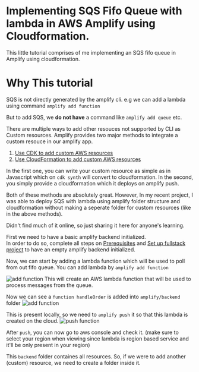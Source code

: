 # Implementing SQS Fifo Queue with lambda in AWS Amplify using Cloudformation.

This little tutorial comprises of me implementing an SQS fifo queue in Amplify using cloudformation. 


# Why This tutorial 
SQS is not directly generated by the amplify cli. e.g we can add a lambda using command
`amplify add function` 

But to add SQS, we **do not have** a command like `amplify add queue` etc.

There are multiple ways to add other resouces not supported by CLI as Custom resources. 
Amplify provides two major methods to integrate a custom resouce in our amplify app. 
1. [Use CDK to add custom AWS resources](https://docs.amplify.aws/cli/custom/cdk/)
2. [Use CloudFormation to add custom AWS resources](https://docs.amplify.aws/cli/custom/cloudformation/)

In the first one, you can write your custom resource as simple as in Javascript which on `cdk synth` will convert to cloudformation. 
In the second, you simply provide a cloudformation which it deploys on amplify push.

Both of these methods are absolutely great. However, In my recent project, I was able to deploy SQS with lambda using amplify folder structure and cloudformation without making a seperate folder for custom resources (like in the above methods).

Didn't find much of it online, so just sharing it here for anyone's learning. 

First we need to have a basic amplify backend initialized.  
In order to do so, complete all steps on [Prerequisites](https://docs.amplify.aws/start/getting-started/installation/q/integration/angular/) and [Set up fullstack project](https://docs.amplify.aws/start/getting-started/setup/q/integration/angular/) to have an empty amplify backend initialized. 

Now, we can start by adding a lambda function which will be used to poll from out fifo queue. 
You can add lambda by 
`amplify add function`

![add function](/assets/images/1.png)
This will create an AWS lambda function that will be used to process messages from the queue. 

Now we can see a `function handleOrder` is added into `amplify/backend` folder
![add function](/assets/images/after-lambda.png)

This is present locally, so we need to `amplify push` it so that this lambda is created on the cloud.
![push function](/assets/images/push-lambda.png)

After `push`, you can now go to aws console and check it. (make sure to select your region when viewing since lambda is region based service and it'll be only present in your region)


This `backend` folder containes all resources. So, if we were to add another (custom) resource, we need to create a folder inside it. 

